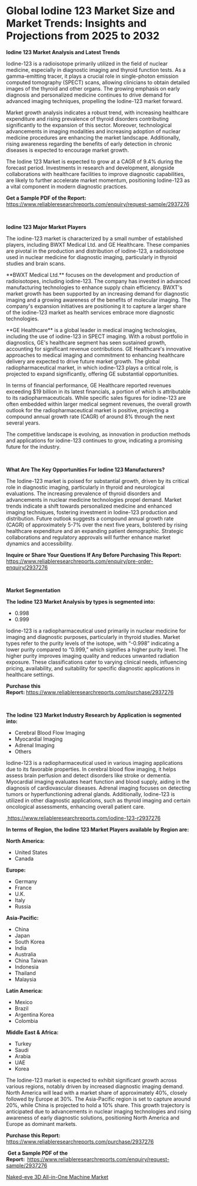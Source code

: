 <p><h1>Global Iodine 123 Market Size and Market Trends: Insights and Projections from 2025 to 2032</h1></p><p><strong>Iodine 123 Market Analysis and Latest Trends</strong></p>
<p><p>Iodine-123 is a radioisotope primarily utilized in the field of nuclear medicine, especially in diagnostic imaging and thyroid function tests. As a gamma-emitting tracer, it plays a crucial role in single-photon emission computed tomography (SPECT) scans, allowing clinicians to obtain detailed images of the thyroid and other organs. The growing emphasis on early diagnosis and personalized medicine continues to drive demand for advanced imaging techniques, propelling the Iodine-123 market forward.</p><p>Market growth analysis indicates a robust trend, with increasing healthcare expenditure and rising prevalence of thyroid disorders contributing significantly to the expansion of this sector. Moreover, technological advancements in imaging modalities and increasing adoption of nuclear medicine procedures are enhancing the market landscape. Additionally, rising awareness regarding the benefits of early detection in chronic diseases is expected to encourage market growth.</p><p>The Iodine 123 Market is expected to grow at a CAGR of 9.4% during the forecast period. Investments in research and development, alongside collaborations with healthcare facilities to improve diagnostic capabilities, are likely to further accelerate market momentum, positioning Iodine-123 as a vital component in modern diagnostic practices.</p></p>
<p><strong>Get a Sample PDF of the Report:&nbsp;</strong> <a href="https://www.reliableresearchreports.com/enquiry/request-sample/2937276?utm_campaign=3325&utm_medium=2&utm_source=Github&utm_content=ia&utm_term=14032025&utm_id=iodine-123">https://www.reliableresearchreports.com/enquiry/request-sample/2937276</a></p>
<p>&nbsp;</p>
<p><strong>Iodine 123 Major Market Players</strong></p>
<p><p>The iodine-123 market is characterized by a small number of established players, including BWXT Medical Ltd. and GE Healthcare. These companies are pivotal in the production and distribution of iodine-123, a radioisotope used in nuclear medicine for diagnostic imaging, particularly in thyroid studies and brain scans.</p><p>**BWXT Medical Ltd.** focuses on the development and production of radioisotopes, including iodine-123. The company has invested in advanced manufacturing technologies to enhance supply chain efficiency. BWXT's market growth has been supported by an increasing demand for diagnostic imaging and a growing awareness of the benefits of molecular imaging. The company's expansion initiatives are positioning it to capture a larger share of the iodine-123 market as health services embrace more diagnostic technologies.</p><p>**GE Healthcare** is a global leader in medical imaging technologies, including the use of iodine-123 in SPECT imaging. With a robust portfolio in diagnostics, GE's healthcare segment has seen sustained growth, accounting for significant revenue contributions. GE Healthcare's innovative approaches to medical imaging and commitment to enhancing healthcare delivery are expected to drive future market growth. The global radiopharmaceutical market, in which iodine-123 plays a critical role, is projected to expand significantly, offering GE substantial opportunities.</p><p>In terms of financial performance, GE Healthcare reported revenues exceeding $19 billion in its latest financials, a portion of which is attributable to its radiopharmaceuticals. While specific sales figures for iodine-123 are often embedded within larger medical segment revenues, the overall growth outlook for the radiopharmaceutical market is positive, projecting a compound annual growth rate (CAGR) of around 8% through the next several years.</p><p>The competitive landscape is evolving, as innovation in production methods and applications for iodine-123 continues to grow, indicating a promising future for the industry.</p></p>
<p>&nbsp;</p>
<p><strong>What Are The Key Opportunities For Iodine 123 Manufacturers?</strong></p>
<p><p>The Iodine-123 market is poised for substantial growth, driven by its critical role in diagnostic imaging, particularly in thyroid and neurological evaluations. The increasing prevalence of thyroid disorders and advancements in nuclear medicine technologies propel demand. Market trends indicate a shift towards personalized medicine and enhanced imaging techniques, fostering investment in Iodine-123 production and distribution. Future outlook suggests a compound annual growth rate (CAGR) of approximately 5-7% over the next five years, bolstered by rising healthcare expenditure and an expanding patient demographic. Strategic collaborations and regulatory approvals will further enhance market dynamics and accessibility.</p></p>
<p><strong>Inquire or Share Your Questions If Any Before Purchasing This Report:</strong> <a href="https://www.reliableresearchreports.com/enquiry/pre-order-enquiry/2937276?utm_campaign=3325&utm_medium=2&utm_source=Github&utm_content=ia&utm_term=14032025&utm_id=iodine-123">https://www.reliableresearchreports.com/enquiry/pre-order-enquiry/2937276</a></p>
<p>&nbsp;</p>
<p><strong>Market Segmentation</strong></p>
<p><strong>The Iodine 123 Market Analysis by types is segmented into:</strong></p>
<p><ul><li>0.998</li><li>0.999</li></ul></p>
<p><p>Iodine-123 is a radiopharmaceutical used primarily in nuclear medicine for imaging and diagnostic purposes, particularly in thyroid studies. Market types refer to the purity levels of the isotope, with “-0.998” indicating a lower purity compared to “0.999,” which signifies a higher purity level. The higher purity improves imaging quality and reduces unwanted radiation exposure. These classifications cater to varying clinical needs, influencing pricing, availability, and suitability for specific diagnostic applications in healthcare settings.</p></p>
<p><strong>Purchase this Report:&nbsp;</strong><a href="https://www.reliableresearchreports.com/purchase/2937276?utm_campaign=3325&utm_medium=2&utm_source=Github&utm_content=ia&utm_term=14032025&utm_id=iodine-123">https://www.reliableresearchreports.com/purchase/2937276</a></p>
<p>&nbsp;</p>
<p><strong>The Iodine 123 Market Industry Research by Application is segmented into:</strong></p>
<p><ul><li>Cerebral Blood Flow Imaging</li><li>Myocardial Imaging</li><li>Adrenal Imaging</li><li>Others</li></ul></p>
<p><p>Iodine-123 is a radiopharmaceutical used in various imaging applications due to its favorable properties. In cerebral blood flow imaging, it helps assess brain perfusion and detect disorders like stroke or dementia. Myocardial imaging evaluates heart function and blood supply, aiding in the diagnosis of cardiovascular diseases. Adrenal imaging focuses on detecting tumors or hyperfunctioning adrenal glands. Additionally, Iodine-123 is utilized in other diagnostic applications, such as thyroid imaging and certain oncological assessments, enhancing overall patient care.</p></p>
<p><a href="https://www.reliableresearchreports.com/iodine-123-r2937276?utm_campaign=3325&utm_medium=2&utm_source=Github&utm_content=ia&utm_term=14032025&utm_id=iodine-123">&nbsp;https://www.reliableresearchreports.com/iodine-123-r2937276</a></p>
<p><strong>In terms of Region, the Iodine 123 Market Players available by Region are:</strong></p>
<p>
    <p> <strong> North America: </strong>
        <ul>
            <li>United States</li>
            <li>Canada</li>
        </ul>
        </p> 
    <p> <strong> Europe: </strong>
        <ul>
            <li>Germany</li>
            <li>France</li>
            <li>U.K.</li>
            <li>Italy</li>
            <li>Russia</li>
        </ul>
        </p> 
    <p> <strong> Asia-Pacific: </strong>
        <ul>
            <li>China</li>
            <li>Japan</li>
            <li>South Korea</li>
            <li>India</li>
            <li>Australia</li>
            <li>China Taiwan</li>
            <li>Indonesia</li>
            <li>Thailand</li>
            <li>Malaysia</li>
        </ul>
        </p> 
    <p> <strong> Latin America: </strong>
        <ul>
            <li>Mexico</li>
            <li>Brazil</li>
            <li>Argentina Korea</li>
            <li>Colombia</li>
        </ul>
        </p> 
    <p> <strong> Middle East & Africa: </strong>
        <ul>
            <li>Turkey</li>
            <li>Saudi</li>
            <li>Arabia</li>
            <li>UAE</li>
            <li>Korea</li>
        </ul>
    </p>
    </p>
<p><p>The Iodine-123 market is expected to exhibit significant growth across various regions, notably driven by increased diagnostic imaging demand. North America will lead with a market share of approximately 40%, closely followed by Europe at 30%. The Asia-Pacific region is set to capture around 20%, while China is projected to hold a 10% share. This growth trajectory is anticipated due to advancements in nuclear imaging technologies and rising awareness of early diagnostic solutions, positioning North America and Europe as dominant markets.</p></p>
<p><strong>Purchase this Report: </strong><a href="https://www.reliableresearchreports.com/purchase/2937276?utm_campaign=3325&utm_medium=2&utm_source=Github&utm_content=ia&utm_term=14032025&utm_id=iodine-123">https://www.reliableresearchreports.com/purchase/2937276</a></p>
<p>&nbsp;<strong>Get a Sample PDF of the Report:&nbsp;&nbsp;</strong><a href="https://www.reliableresearchreports.com/enquiry/request-sample/2937276?utm_campaign=3325&utm_medium=2&utm_source=Github&utm_content=ia&utm_term=14032025&utm_id=iodine-123">https://www.reliableresearchreports.com/enquiry/request-sample/2937276</a></p>
<p><strong></strong></p>
<p><p><a href="https://github.com/anggigpps/Market-Research-Report-List-1/blob/main/naked-eye-3d-all-in-one-machine-market.md?utm_campaign=3325&utm_medium=2&utm_source=Github&utm_content=ia&utm_term=14032025&utm_id=iodine-123">Naked-eye 3D All-in-One Machine Market</a></p></p>